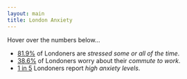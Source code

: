 ```yaml
---
layout: main
title: London Anxiety
---
```


Hover over the numbers below...

* <a href="#" onmouseover='d3.select("body").select("svg").select(".arc").select("path").style("fill", "#65CDCC");' onmouseout='d3.select("body").select("svg").select(".arc").select("path").style("fill", "#3D5763");'>81.9%</a> of Londoners are _stressed some or all of the time_.
* <a href="#" onmouseover='d3.select("body").select("svg").select(".arc2").select("path").style("fill", "#65CDCC");' onmouseout='d3.select("body").select("svg").select(".arc2").select("path").style("fill", "#3D5763");'>38.6%</a> of Londoners worry about their _commute to work_.
* <a href="#" onmouseover='d3.select("body").select("svg").select(".arc3").select("path").style("fill", "#65CDCC");' onmouseout='d3.select("body").select("svg").select(".arc3").select("path").style("fill", "#3D5763");'>1 in 5</a> Londoners report _high anxiety levels_.

<div id="pie"></div>

<script>
  var width = 300,
      height = 280,
      radius = Math.min(width, height) / 2;
  
  var color = d3.scale.ordinal()
      .range(["#3D5763", "#347783"]);
  
  var arc = d3.svg.arc()
      .outerRadius(radius - 10)
      .innerRadius(radius - 40);
  
  var pie = d3.layout.pie()
      .sort(null)
      .value(function(d) { return d.population; });
  
  var svg = d3.select("body").select("#pie").append("svg")
      .attr("width", width)
      .attr("height", height)
    .append("g")
      .attr("transform", "translate(" + width / 2 + "," + height / 2 + ")");
  
  d3.csv("/gdp2014/data/stress.csv", function(error, data) {
  
    data.forEach(function(d) {
      d.population = +d.population;
    });
  
    var g = svg.selectAll(".arc")
        .data(pie(data))
      .enter().append("g")
        .attr("class", "arc");
  
    g.append("path")
        .attr("d", arc)
        .style("fill", function(d) { return color(d.data.stressed); });
  
    //g.append("text")
    //    .attr("transform", function(d) { return "translate(" + arc.centroid(d) + ")"; })
    //    .attr("dy", ".35em")
    //    .style("text-anchor", "middle")
    //    .text(function(d) { return d.data.population + "%"; });
  
  });
  
  var arc2 = d3.svg.arc()
      .outerRadius(radius - 50)
      .innerRadius(radius - 80);
  
  d3.csv("/gdp2014/data/worry.csv", function(error, data) {
  
    data.forEach(function(d) {
      d.population = +d.population;
    });
  
    var g = svg.selectAll(".arc2")
        .data(pie(data))
      .enter().append("g")
        .attr("class", "arc2");
  
    g.append("path")
        .attr("d", arc2)
        .style("fill", function(d) { return color(d.data.worry); });
  
  });
  
  var arc3 = d3.svg.arc()
      .outerRadius(radius - 90)
      .innerRadius(radius - 120);
  
  d3.csv("/gdp2014/data/anxiety.csv", function(error, data) {
  
    data.forEach(function(d) {
      d.population = +d.population;
    });
  
    var g = svg.selectAll(".arc3")
        .data(pie(data))
      .enter().append("g")
        .attr("class", "arc3");
  
    g.append("path")
        .attr("d", arc3)
        .style("fill", function(d) { return color(d.data.anxiety); });
  
  });
</script>
